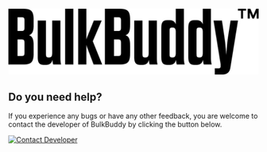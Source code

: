 ![BulkBuddy Logo](assets/black_text_logo.png)

## Do you need help?

If you experience any bugs or have any other feedback, you are welcome to contact the developer of BulkBuddy by clicking the button below.

[![Contact Developer](https://img.shields.io/badge/Contact%20Developer-Email-blue)](mailto:post@joachimnakken.com)
